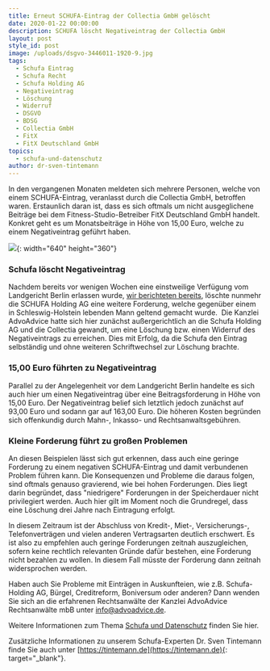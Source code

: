 ```yaml
---
title: Erneut SCHUFA-Eintrag der Collectia GmbH gelöscht
date: 2020-01-22 00:00:00
description: SCHUFA löscht Negativeintrag der Collectia GmbH
layout: post
style_id: post
image: /uploads/dsgvo-3446011-1920-9.jpg
tags:
  - Schufa Eintrag
  - Schufa Recht
  - Schufa Holding AG
  - Negativeintrag
  - Löschung
  - Widerruf
  - DSGVO
  - BDSG
  - Collectia GmbH
  - FitX
  - FitX Deutschland GmbH
topics:
  - schufa-und-datenschutz
author: dr-sven-tintemann
---
```

In den vergangenen Monaten meldeten sich mehrere Personen, welche von einem SCHUFA-Eintrag, veranlasst durch die Collectia GmbH, betroffen waren. Erstaunlich daran ist, dass es sich oftmals um nicht ausgeglichene Beiträge bei dem Fitness-Studio-Betreiber FitX Deutschland GmbH handelt. Konkret geht es um Monatsbeiträge in Höhe von 15,00 Euro, welche zu einem Negativeintrag geführt haben.&nbsp;

![](/uploads/people-2604149-640.jpg){: width="640" height="360"}

### Schufa löscht Negativeintrag

Nachdem bereits vor wenigen Wochen eine einstweilige Verfügung vom Landgericht Berlin erlassen wurde, [wir berichteten bereits](https://advoadvice.de/blog/schufa-recht-lg-berlin-erl%C3%A4sst-einstweilige-verf%C3%BCgung-gegen-collectia-gmbh/), löschte nunmehr die SCHUFA Holding AG eine weitere Forderung, welche gegenüber einem in Schleswig-Holstein lebenden Mann geltend gemacht wurde.&nbsp; Die Kanzlei AdvoAdvice hatte sich hier zunächst außergerichtlich an die Schufa Holding AG und die Collectia gewandt, um eine Löschung bzw. einen Widerruf des Negativeintrags zu erreichen. Dies mit Erfolg, da die Schufa den Eintrag selbständig und ohne weiteren Schriftwechsel zur Löschung brachte.&nbsp;

### 15,00 Euro führten zu Negativeintrag

Parallel zu der Angelegenheit vor dem Landgericht Berlin handelte es sich auch hier um einen Negativeintrag über eine Beitragsforderung in Höhe von 15,00 Euro. Der Negativeintrag belief sich letztlich jedoch zunächst auf 93,00 Euro und sodann gar auf 163,00 Euro. Die höheren Kosten begründen sich offenkundig durch Mahn-, Inkasso- und Rechtsanwaltsgebühren.

### Kleine Forderung führt zu großen Problemen

An diesen Beispielen lässt sich gut erkennen, dass auch eine geringe Forderung zu einem negativen SCHUFA-Eintrag und damit verbundenen Problem führen kann. Die Konsequenzen und Probleme die daraus folgen, sind oftmals genauso gravierend, wie bei hohen Forderungen. Dies liegt darin begründet, dass "niedrigere" Forderungen in der Speicherdauer nicht privilegiert werden. Auch hier gilt im Moment noch die Grundregel, dass eine Löschung drei Jahre nach Eintragung erfolgt.

In diesem Zeitraum ist der Abschluss von Kredit-, Miet-, Versicherungs-, Telefonverträgen und vielen anderen Vertragsarten deutlich erschwert. Es ist also zu empfehlen auch geringe Forderungen zeitnah auszugleichen, sofern keine rechtlich relevanten Gründe dafür bestehen, eine Forderung nicht bezahlen zu wollen. In diesem Fall müsste der Forderung dann zeitnah widersprochen werden.&nbsp;

Haben auch Sie Probleme mit Einträgen in Auskunfteien, wie z.B. Schufa-Holding AG, Bürgel, Creditreform, Boniversum oder anderen? Dann wenden Sie sich an die erfahrenen Rechtsanwälte der Kanzlei AdvoAdvice Rechtsanwälte mbB unter [info@advoadvice.de](mailto:info@advoadvice.de).

Weitere Informationen zum Thema [Schufa und Datenschutz](/themen/schufa-und-datenschutz/)&nbsp;finden Sie hier.&nbsp;

Zusätzliche Informationen zu unserem Schufa-Experten Dr. Sven Tintemann finde Sie auch unter [https://tintemann.de](https://tintemann.de){: target="_blank"}.